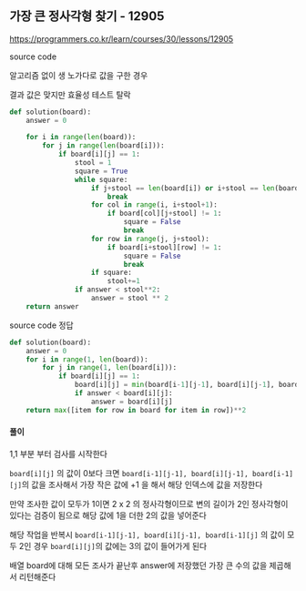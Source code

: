 ## 가장 큰 정사각형 찾기 - 12905

https://programmers.co.kr/learn/courses/30/lessons/12905



source code

알고리즘 없이 생 노가다로 값을 구한 경우

결과 값은 맞지만 효율성 테스트 탈락

```python
def solution(board):
    answer = 0
    
    for i in range(len(board)):
        for j in range(len(board[i])):
            if board[i][j] == 1:
                stool = 1
                square = True
                while square:
                    if j+stool == len(board[i]) or i+stool == len(board):
                        break
                    for col in range(i, i+stool+1):
                        if board[col][j+stool] != 1:
                            square = False
                            break
                    for row in range(j, j+stool):
                        if board[i+stool][row] != 1:
                            square = False
                            break
                    if square:
                        stool+=1
                if answer < stool**2:
                    answer = stool ** 2
    return answer
```



source code 정답

```python
def solution(board):
    answer = 0
    for i in range(1, len(board)):
        for j in range(1, len(board[i])):
            if board[i][j] == 1:
                board[i][j] = min(board[i-1][j-1], board[i][j-1], board[i-1][j]) + 1
                if answer < board[i][j]:
                    answer = board[i][j]
    return max([item for row in board for item in row])**2
```



#### 풀이

1,1 부분 부터 검사를 시작한다

`board[i][j]` 의 값이 0보다 크면 `board[i-1][j-1], board[i][j-1], board[i-1][j]`의 값을 조사해서 가장 작은 값에 +1 을 해서 해당 인덱스에 값을 저장한다

만약 조사한 값이 모두가 1이면 2 x 2 의 정사각형이므로 변의 길이가 2인 정사각형이 있다는 검증이 됨으로 해당 값에 1을 더한 2의 값을 넣어준다

해당 작업을 반복시 `board[i-1][j-1], board[i][j-1], board[i-1][j]` 의 값이 모두 2인 경우 `board[i][j]`의 값에는 3의 값이 들어가게 된다 

배열 board에 대해 모든 조사가 끝난후 answer에 저장했던 가장 큰 수의 값을 제곱해서 리턴해준다



